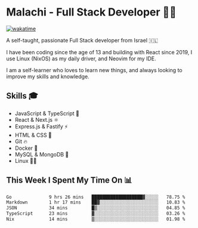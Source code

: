 # Malachi - Full Stack Developer 🚀🔥
[![wakatime](https://wakatime.com/badge/user/112ec769-e669-4b78-a46f-cf4343930741.svg)](https://wakatime.com/@112ec769-e669-4b78-a46f-cf4343930741)

A self-taught, passionate Full Stack developer from Israel 🇮🇱

I have been coding since the age of 13 and building with React since 2019, I use Linux (NixOS) as my daily driver, and Neovim for my IDE.

I am a self-learner who loves to learn new things, and always looking to improve my skills and knowledge.

## Skills 🎓
- JavaScript & TypeScript 💎
- React & Next.js ⚛️
- Express.js & Fastify ⚡️
- HTML & CSS 🎨
- Git 🔥
- Docker 🐳
- MySQL & MongoDB 💾
- Linux 👨‍💻

## This Week I Spent My Time On 📊
<!--START_SECTION:waka-->

```txt
Go              9 hrs 26 mins   ███████████████████▓░░░░░   78.75 %
Markdown        1 hr 17 mins    ██▓░░░░░░░░░░░░░░░░░░░░░░   10.83 %
JSON            34 mins         █▒░░░░░░░░░░░░░░░░░░░░░░░   04.85 %
TypeScript      23 mins         ▓░░░░░░░░░░░░░░░░░░░░░░░░   03.26 %
Nix             14 mins         ▒░░░░░░░░░░░░░░░░░░░░░░░░   01.98 %
```

<!--END_SECTION:waka-->
